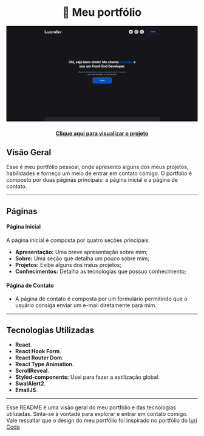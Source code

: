 <h1 align="center">
    👋 Meu portfólio
</h1>

![Resultado do projeto](public/imagens/preview.png)

<h4 align="center"><a href="https://portfolio-eta-swart-98.vercel.app/">Clique aqui para visualizar o projeto</a></h4>

## Visão Geral 

Esse é meu portfólio pessoal, onde apresento alguns dos meus projetos, habilidades e forneço um meio de entrar em contato comigo. O portfólio é composto por duas páginas principais: a página inicial e a página de contato.

---

## Páginas

#### Página Inicial

A página inicial é composta por quatro seções principais:

- **Apresentação:** Uma breve apresentação sobre mim;
- **Sobre:** Uma seção que detalha um pouco sobre mim;
- **Projetos:** Exibe alguns dos meus projetos;
- **Conhecimentos:** Detalha as tecnologias que possuo conhecimento;

#### Página de Contato

- A página de contato é composta por um formulário permitindo que o usuário consiga enviar um e-mail diretamente para mim.

---

## Tecnologias Utilizadas

- **React**.
- **React Hook Form**.
- **React Router Dom**.
- **React Type Animation**.
- **ScrollReveal**.
- **Styled-components:** Usei para fazer a estilização global.
- **SwalAlert2**.
- **EmailJS**.

---

Esse README é uma visão geral do meu portfólio e das tecnologias utilizadas. Sinta-se à vontade para explorar e entrar em contato comigo. Vale ressaltar que o design do meu portfólio foi inspirado no portfólio do <a href="https://github.com/iuricode">Iuri Code</a>
